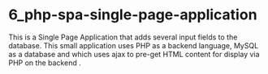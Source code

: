 # 6_php-spa-single-page-application

This is a Single Page Application that adds several input fields to the database. This small application uses PHP as a backend language, MySQL as a database and which uses ajax to pre-get HTML content for display via PHP on the backend .
